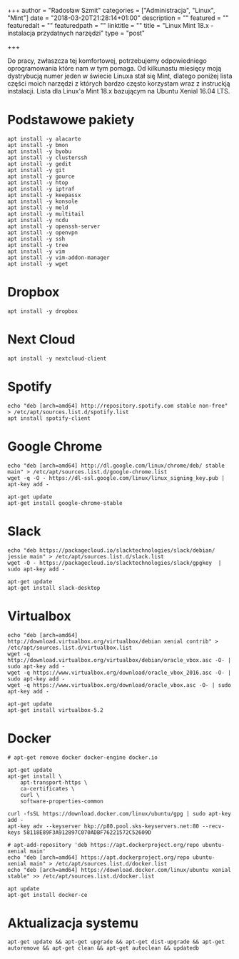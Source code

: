 +++
author = "Radosław Szmit"
categories = ["Administracja", "Linux", "Mint"]
date = "2018-03-20T21:28:14+01:00"
description = ""
featured = ""
featuredalt = ""
featuredpath = ""
linktitle = ""
title = "Linux Mint 18.x - instalacja przydatnych narzędzi"
type = "post"

+++

Do pracy, zwłaszcza tej komfortowej, potrzebujemy odpowiedniego oprogramowania które nam w tym pomaga. Od kilkunastu miesięcy moją dystrybucją numer jeden w świecie Linuxa stał się Mint, dlatego poniżej lista części moich narzędzi z których bardzo często korzystam wraz z instruckją instalacji. Lista dla Linux'a Mint 18.x bazującym na Ubuntu Xenial 16.04 LTS.

# Podstawowe pakiety

~~~shell
apt install -y alacarte
apt install -y bmon
apt install -y byobu
apt install -y clusterssh
apt install -y gedit
apt install -y git
apt install -y gource
apt install -y htop
apt install -y iptraf
apt install -y keepassx
apt install -y konsole
apt install -y meld
apt install -y multitail
apt install -y ncdu
apt install -y openssh-server
apt install -y openvpn
apt install -y ssh
apt install -y tree
apt install -y vim
apt install -y vim-addon-manager
apt install -y wget
~~~





# Dropbox
~~~shell
apt install -y dropbox
~~~

# Next Cloud
~~~shell
apt install -y nextcloud-client
~~~

# Spotify
~~~shell
echo "deb [arch=amd64] http://repository.spotify.com stable non-free" > /etc/apt/sources.list.d/spotify.list
apt install spotify-client
~~~

# Google Chrome
~~~shell
echo "deb [arch=amd64] http://dl.google.com/linux/chrome/deb/ stable main" > /etc/apt/sources.list.d/google-chrome.list
wget -q -O - https://dl-ssl.google.com/linux/linux_signing_key.pub | apt-key add -

apt-get update
apt-get install google-chrome-stable
~~~

# Slack
~~~shell
echo "deb https://packagecloud.io/slacktechnologies/slack/debian/ jessie main" > /etc/apt/sources.list.d/slack.list
wget -O - https://packagecloud.io/slacktechnologies/slack/gpgkey  | sudo apt-key add -

apt-get update
apt-get install slack-desktop
~~~

# Virtualbox
~~~shell
echo "deb [arch=amd64] http://download.virtualbox.org/virtualbox/debian xenial contrib" > /etc/apt/sources.list.d/virtualbox.list
wget -q http://download.virtualbox.org/virtualbox/debian/oracle_vbox.asc -O- | sudo apt-key add -
wget -q https://www.virtualbox.org/download/oracle_vbox_2016.asc -O- | sudo apt-key add -
wget -q https://www.virtualbox.org/download/oracle_vbox.asc -O- | sudo apt-key add -

apt-get update
apt-get install virtualbox-5.2
~~~

# Docker
~~~shell
# apt-get remove docker docker-engine docker.io

apt-get update
apt-get install \
    apt-transport-https \
    ca-certificates \
    curl \
    software-properties-common
    
curl -fsSL https://download.docker.com/linux/ubuntu/gpg | sudo apt-key add -
apt-key adv --keyserver hkp://p80.pool.sks-keyservers.net:80 --recv-keys 58118E89F3A912897C070ADBF76221572C52609D

# apt-add-repository 'deb https://apt.dockerproject.org/repo ubuntu-xenial main'
echo "deb [arch=amd64] https://apt.dockerproject.org/repo ubuntu-xenial main" > /etc/apt/sources.list.d/docker.list
echo "deb [arch=amd64] https://download.docker.com/linux/ubuntu xenial stable" >> /etc/apt/sources.list.d/docker.list

apt update
apt-get install docker-ce
~~~


# Aktualizacja systemu
~~~shell
apt-get update && apt-get upgrade && apt-get dist-upgrade && apt-get autoremove && apt-get clean && apt-get autoclean && updatedb
~~~